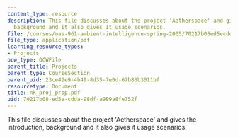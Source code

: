 ```yaml
---
content_type: resource
description: This file discusses about the project 'Aetherspace' and gives the introduction,
  background and it also gives it usage scenarios.
file: /courses/mas-961-ambient-intelligence-spring-2005/70217b08ed5ecdda98dfa999a8fe752f_nk_proj_prop.pdf
file_type: application/pdf
learning_resource_types:
- Projects
ocw_type: OCWFile
parent_title: Projects
parent_type: CourseSection
parent_uid: 23ce42e9-4b49-8d35-7e0d-67b83b3011bf
resourcetype: Document
title: nk_proj_prop.pdf
uid: 70217b08-ed5e-cdda-98df-a999a8fe752f
---
```

This file discusses about the project 'Aetherspace' and gives the introduction, background and it also gives it usage scenarios.

